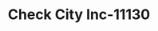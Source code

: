 ---
f_zip-code: 39735
f_state-code: MS
title: Check City Inc-11130
f_phone: 662-285-3268
f_city-only: Ackerman
f_address: 8906 Ms Highway 15 Ackerman
f_location-unique-id: '11130'
slug: check-city-inc-11130
updated-on: '2024-05-30T13:46:58.046Z'
created-on: '2024-05-30T13:36:59.803Z'
published-on: '2024-05-30T13:54:32.469Z'
f_city-state: cms/city/ackerman-ms.md
f_company: cms/company/check-city-inc.md
f_state: cms/state/mississippi.md
layout: '[payday-loan].html'
tags: payday-loan
---